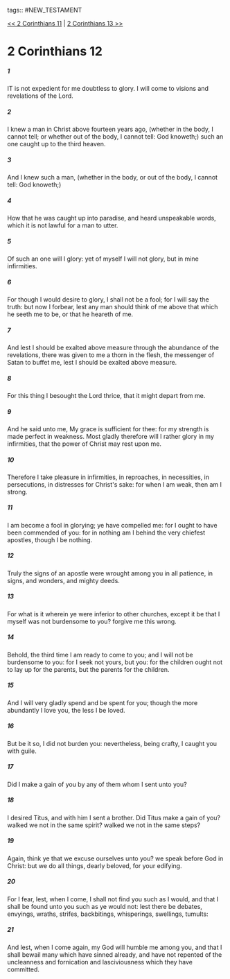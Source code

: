 tags:: #NEW_TESTAMENT

[<< 2 Corinthians 11](NEW_TESTAMENT/08_2_Corinthians/2_Corinthians_11.md) | [2 Corinthians 13 >>](NEW_TESTAMENT/08_2_Corinthians/2_Corinthians_13.md)

# 2 Corinthians 12

##### 1

IT is not expedient for me doubtless to glory. I will come to visions and revelations of the Lord.

##### 2

I knew a man in Christ above fourteen years ago, (whether in the body, I cannot tell; or whether out of the body, I cannot tell: God knoweth;) such an one caught up to the third heaven.

##### 3

And I knew such a man, (whether in the body, or out of the body, I cannot tell: God knoweth;)

##### 4

How that he was caught up into paradise, and heard unspeakable words, which it is not lawful for a man to utter.

##### 5

Of such an one will I glory: yet of myself I will not glory, but in mine infirmities.

##### 6

For though I would desire to glory, I shall not be a fool; for I will say the truth: but now I forbear, lest any man should think of me above that which he seeth me to be, or that he heareth of me.

##### 7

And lest I should be exalted above measure through the abundance of the revelations, there was given to me a thorn in the flesh, the messenger of Satan to buffet me, lest I should be exalted above measure.

##### 8

For this thing I besought the Lord thrice, that it might depart from me.

##### 9

And he said unto me, My grace is sufficient for thee: for my strength is made perfect in weakness. Most gladly therefore will I rather glory in my infirmities, that the power of Christ may rest upon me.

##### 10

Therefore I take pleasure in infirmities, in reproaches, in necessities, in persecutions, in distresses for Christ's sake: for when I am weak, then am I strong.

##### 11

I am become a fool in glorying; ye have compelled me: for I ought to have been commended of you: for in nothing am I behind the very chiefest apostles, though I be nothing.

##### 12

Truly the signs of an apostle were wrought among you in all patience, in signs, and wonders, and mighty deeds.

##### 13

For what is it wherein ye were inferior to other churches, except it be that I myself was not burdensome to you? forgive me this wrong.

##### 14

Behold, the third time I am ready to come to you; and I will not be burdensome to you: for I seek not yours, but you: for the children ought not to lay up for the parents, but the parents for the children.

##### 15

And I will very gladly spend and be spent for you; though the more abundantly I love you, the less I be loved.

##### 16

But be it so, I did not burden you: nevertheless, being crafty, I caught you with guile.

##### 17

Did I make a gain of you by any of them whom I sent unto you?

##### 18

I desired Titus, and with him I sent a brother. Did Titus make a gain of you? walked we not in the same spirit? walked we not in the same steps?

##### 19

Again, think ye that we excuse ourselves unto you? we speak before God in Christ: but we do all things, dearly beloved, for your edifying.

##### 20

For I fear, lest, when I come, I shall not find you such as I would, and that I shall be found unto you such as ye would not: lest there be debates, envyings, wraths, strifes, backbitings, whisperings, swellings, tumults:

##### 21

And lest, when I come again, my God will humble me among you, and that I shall bewail many which have sinned already, and have not repented of the uncleanness and fornication and lasciviousness which they have committed.
